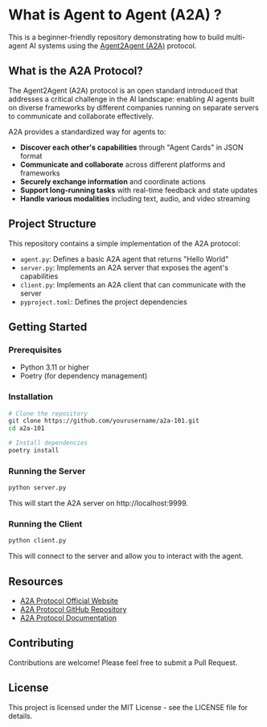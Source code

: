 # What is Agent to Agent (A2A) ?

This is a beginner-friendly repository demonstrating how to build multi-agent AI systems using the [Agent2Agent (A2A)](https://a2aprotocol.ai/) protocol.

## What is the A2A Protocol?

The Agent2Agent (A2A) protocol is an open standard introduced that addresses a critical challenge in the AI landscape: enabling AI agents built on diverse frameworks by different companies running on separate servers to communicate and collaborate effectively.

A2A provides a standardized way for agents to:

- **Discover each other's capabilities** through "Agent Cards" in JSON format
- **Communicate and collaborate** across different platforms and frameworks
- **Securely exchange information** and coordinate actions
- **Support long-running tasks** with real-time feedback and state updates
- **Handle various modalities** including text, audio, and video streaming

## Project Structure

This repository contains a simple implementation of the A2A protocol:

- `agent.py`: Defines a basic A2A agent that returns "Hello World"
- `server.py`: Implements an A2A server that exposes the agent's capabilities
- `client.py`: Implements an A2A client that can communicate with the server
- `pyproject.toml`: Defines the project dependencies

## Getting Started

### Prerequisites

- Python 3.11 or higher
- Poetry (for dependency management)

### Installation

```bash
# Clone the repository
git clone https://github.com/yourusername/a2a-101.git
cd a2a-101

# Install dependencies
poetry install
```

### Running the Server

```bash
python server.py
```

This will start the A2A server on http://localhost:9999.

### Running the Client

```bash
python client.py
```

This will connect to the server and allow you to interact with the agent.

## Resources

- [A2A Protocol Official Website](https://a2aprotocol.ai/)
- [A2A Protocol GitHub Repository](https://github.com/a2aproject/A2A)
- [A2A Protocol Documentation](https://a2aprotocol.ai/docs/)

## Contributing

Contributions are welcome! Please feel free to submit a Pull Request.

## License

This project is licensed under the MIT License - see the LICENSE file for details.

